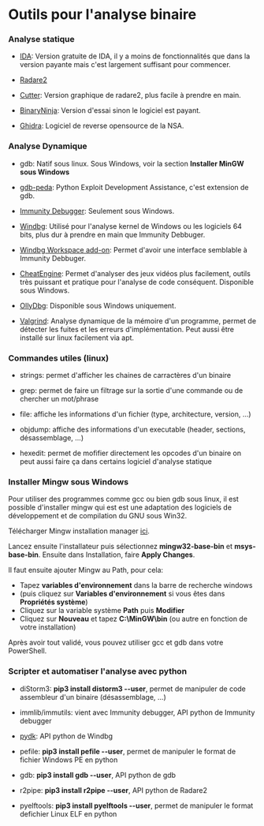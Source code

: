 
# Outils pour l'analyse binaire


### Analyse statique
- [IDA](https://www.hex-rays.com/products/ida/support/download_freeware/): Version gratuite de IDA, il y a moins de fonctionnalités que dans la version payante
  mais c'est largement suffisant pour commencer.

- [Radare2](https://rada.re/n/radare2.html)
    
- [Cutter](https://cutter.re/): Version graphique de radare2, plus facile à prendre en main.
    
- [BinaryNinja](https://binary.ninja/): Version d'essai sinon le logiciel est payant.

- [Ghidra](https://ghidra-sre.org/): Logiciel de reverse opensource de la NSA. 


### Analyse Dynamique
- gdb: Natif sous linux. Sous Windows, voir la section **Installer MinGW sous Windows**
- [gdb-peda](https://github.com/longld/peda): Python Exploit Development Assistance, c'est extension de gdb.
    
- [Immunity Debugger](https://www.immunityinc.com/products/debugger/): Seulement sous Windows.
    
- [Windbg](https://developer.microsoft.com/fr-fr/windows/downloads/windows-10-sdk/): Utilisé pour l'analyse kernel de Windows ou les logiciels 64 bits,
  plus dur à prendre en main que Immunity Debbuger.
- [Windbg Workspace add-on](https://www.zachburlingame.com/2011/12/customizing-your-windbg-workspace-and-color-scheme/): Permet d'avoir une interface semblable à Immunity Debbuger.
    
- [CheatEngine](https://www.cheatengine.org/): Permet d'analyser des jeux vidéos plus facilement, outils très puissant et pratique pour l'analyse de code conséquent.
  Disponible sous Windows.
    
- [OllyDbg](http://www.ollydbg.de/): Disponible sous Windows uniquement.
    
- [Valgrind](https://valgrind.org/): Analyse dynamique de la mémoire d'un programme, permet de détecter les fuites et les erreurs d'implémentation.
  Peut aussi être installé sur linux facilement via apt.


### Commandes utiles (linux)
- strings: permet d'afficher les chaines de carractères d'un binaire
   
- grep: permet de faire un filtrage sur la sortie d'une commande ou de chercher un mot/phrase
    
- file: affiche les informations d'un fichier (type, architecture, version, ...)
    
- objdump: affiche des informations d'un executable (header, sections, désassemblage, ...)
    
- hexedit: permet de mofifier directement les opcodes d'un binaire
  on peut aussi faire ça dans certains logiciel d'analyse statique
      
     
### Installer Mingw sous Windows
Pour utiliser des programmes comme gcc ou bien gdb sous linux, il est possible d'installer
mingw qui est est une adaptation des logiciels de développement et de compilation du GNU sous Win32.

Télécharger Mingw installation manager [ici](https://osdn.net/projects/mingw/downloads/68260/mingw-get-setup.exe).

Lancez ensuite l'installateur puis sélectionnez **mingw32-base-bin** et **msys-base-bin**.
Ensuite dans Installation, faire **Apply Changes**.

Il faut ensuite ajouter Mingw au Path, pour cela:
- Tapez **variables d'environnement** dans la barre de recherche windows
- (puis cliquez sur **Variables d'environnement** si vous êtes dans **Propriétés système**)
- Cliquez sur la variable système **Path** puis **Modifier**
- Cliquez sur **Nouveau** et tapez **C:\MinGW\bin** (ou autre en fonction de votre installation)

Après avoir tout validé, vous pouvez utiliser gcc et gdb dans votre PowerShell.
     
     
### Scripter et automatiser l'analyse avec python
- diStorm3: **pip3 install distorm3 --user**, permet de manipuler de code assembleur d'un binaire (désassemblage, ...)
  
- immlib/immutils: vient avec Immunity debugger, API python de Immunity debugger
  
- [pydk](https://githomelab.ru/pykd/pykd): API python de Windbg
  
- pefile: **pip3 install pefile --user**, permet de manipuler le format de fichier Windows PE en python
       
- gdb: **pip3 install gdb --user**, API python de gdb
        
- r2pipe: **pip3 install r2pipe --user**, API python de Radare2
    
- pyelftools: **pip3 install pyelftools --user**, permet de manipuler le format defichier Linux ELF en python
